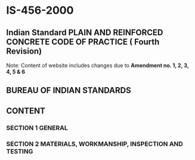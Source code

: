 # IS-456-2000
## Indian Standard  PLAIN AND REINFORCED CONCRETE  CODE OF PRACTICE  ( Fourth Revision)
Note: Content of website includes changes due to **Amendment no. 1, 2, 3, 4, 5 & 6**
## BUREAU OF INDIAN STANDARDS
## CONTENT
### SECTION 1 GENERAL
### SECTION 2 MATERIALS, WORKMANSHIP, INSPECTION AND TESTING
